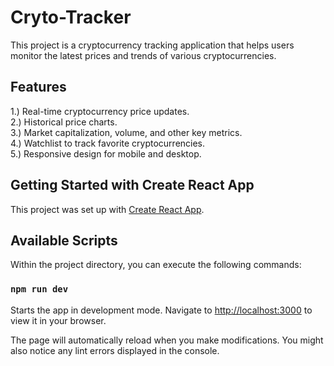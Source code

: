 ﻿# Cryto-Tracker
 This project is a cryptocurrency tracking application that helps users monitor the latest prices and trends of various cryptocurrencies.
## Features 
1.) Real-time cryptocurrency price updates.<br/>
2.) Historical price charts.<br/>
3.) Market capitalization, volume, and other key metrics.<br/>
4.) Watchlist to track favorite cryptocurrencies.<br/>
5.) Responsive design for mobile and desktop.<br/>

## Getting Started with Create React App

This project was set up with [Create React App](https://github.com/facebook/create-react-app).

## Available Scripts

Within the project directory, you can execute the following commands:

### `npm run dev`

Starts the app in development mode.
Navigate to [http://localhost:3000](http://localhost:3000) to view it in your browser.

The page will automatically reload when you make modifications.
You might also notice any lint errors displayed in the console.
 
